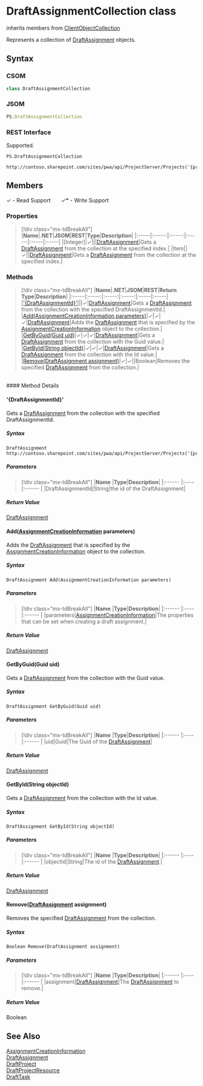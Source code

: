 [comment]: # (Name:DraftAssignmentCollection)
[comment]: # (Name:Microsoft.ProjectServer.DraftAssignmentCollection)
[comment]: # (Type:class)
[comment]: # (Status:Verified)

# <a name="name"></a>DraftAssignmentCollection class

inherits members from [ClientObjectCollection<DraftAssignment>](https://msdn.microsoft.com/EN-US/library/ee539303)<br/>

<a name="description"></a>Represents a collection of [DraftAssignment](DraftAssignment.md) objects.

## <a name="syntax"></a>Syntax

### CSOM

```cs
class DraftAssignmentCollection 
```
### JSOM

```javascript
PS.DraftAssignmentCollection
```
### REST Interface

Supported.

```
PS.DraftAssignmentCollection

http://contoso.sharepoint.com/sites/pwa/api/ProjectServer/Projects('{projectid}')/Draft/Assignments
```

## <a name="members"></a>Members


&#x2713; - Read Support &nbsp;&nbsp;&nbsp;&nbsp;&nbsp;&nbsp;&#x2713;&#x02B7; - Write Support

### <a name="properties"></a>Properties
> [!div class="mx-tdBreakAll"]
|**Name**|**.NET**|**JSOM**|**REST**|**Type**|**Description**|
|:-----|:-----:|:-----:|:-----:|:-----|:-----|
|<a name="[Integer]"></a>[Integer]|&#x2713;|||[DraftAssignment](DraftAssignment.md)|Gets a [DraftAssignment](DraftAssignment.md) from the collection at the specified index.|
|<a name="Item"></a>Item||&#x2713;||[DraftAssignment](DraftAssignment.md)|Gets a [DraftAssignment](DraftAssignment.md) from the collection at the specified index.|

### <a name="methods"></a>Methods
> [!div class="mx-tdBreakAll"]
|**Name**|**.NET**|**JSOM**|**REST**|**Return Type**|**Description**|
|:-----|:-----:|:-----:|:-----:|:-----|:-----|
|[&#39;{DraftAssignmentId}&#39;](#&#39;{DraftAssignmentId}&#39;)|||&#x2713;|[DraftAssignment](DraftAssignment.md)|Gets a [DraftAssignment](DraftAssignment.md) from the collection with the specified DraftAssignmentId.|
|[Add(AssignmentCreationInformation parameters)](#Add_[AssignmentCreationInformation]_AssignmentCreationInformation.md__parameters_)|&#x2713;|&#x2713;|&#x2713;|[DraftAssignment](DraftAssignment.md)|Adds the [DraftAssignment](DraftAssignment.md) that is specified by the [AssignmentCreationInformation](AssignmentCreationInformation.md) object to the collection.|
|[GetByGuid(Guid uid)](#GetByGuid_Guid_uid_)|&#x2713;|&#x2713;|&#x2713;|[DraftAssignment](DraftAssignment.md)|Gets a [DraftAssignment](DraftAssignment.md) from the collection with the Guid value.|
|[GetById(String objectId)](#GetById_String_objectId_)|&#x2713;|&#x2713;|&#x2713;|[DraftAssignment](DraftAssignment.md)|Gets a [DraftAssignment](DraftAssignment.md) from the collection with the Id value.|
|[Remove(DraftAssignment assignment)](#Remove_[DraftAssignment]_DraftAssignment.md__assignment_)|&#x2713;|&#x2713;||Boolean|Removes the specified [DraftAssignment](DraftAssignment.md) from the collection.|

<br/>
#### Method Details

#### <a name="&#39;{DraftAssignmentId}&#39;"></a>&#39;{DraftAssignmentId}&#39;
 
Gets a [DraftAssignment](DraftAssignment.md) from the collection with the specified DraftAssignmentId.

##### Syntax

```
DraftAssignment http://contoso.sharepoint.com/sites/pwa/api/ProjectServer/Projects('{projectid}')/Draft/Assignments('{DraftAssignmentId}')
```

##### Parameters
> [!div class="mx-tdBreakAll"]
|**Name** |**Type**|**Description**|
|:------ |:----|:------ |
|DraftAssignmentId|String|the id of the DraftAssignment|

##### Return Value

[DraftAssignment](DraftAssignment.md)

#### <a name="Add_[AssignmentCreationInformation]_AssignmentCreationInformation.md__parameters_"></a>Add([AssignmentCreationInformation](AssignmentCreationInformation.md) parameters)
 
Adds the [DraftAssignment](DraftAssignment.md) that is specified by the [AssignmentCreationInformation](AssignmentCreationInformation.md) object to the collection.

##### Syntax

```
DraftAssignment Add(AssignmentCreationInformation parameters)
```

##### Parameters
> [!div class="mx-tdBreakAll"]
|**Name** |**Type**|**Description**|
|:------ |:----|:------ |
|parameters|[AssignmentCreationInformation](AssignmentCreationInformation.md)|The properties that can be set when creating a draft assignment.|

##### Return Value

[DraftAssignment](DraftAssignment.md)

#### <a name="GetByGuid_Guid_uid_"></a>GetByGuid(Guid uid)
 
Gets a [DraftAssignment](DraftAssignment.md) from the collection with the Guid value.

##### Syntax

```
DraftAssignment GetByGuid(Guid uid)
```

##### Parameters
> [!div class="mx-tdBreakAll"]
|**Name** |**Type**|**Description**|
|:------ |:----|:------ |
|uid|Guid|The Guid of the [DraftAssignment](DraftAssignment.md)|

##### Return Value

[DraftAssignment](DraftAssignment.md)

#### <a name="GetById_String_objectId_"></a>GetById(String objectId)
 
Gets a [DraftAssignment](DraftAssignment.md) from the collection with the Id value.

##### Syntax

```
DraftAssignment GetById(String objectId)
```

##### Parameters
> [!div class="mx-tdBreakAll"]
|**Name** |**Type**|**Description**|
|:------ |:----|:------ |
|objectId|String|The id of the [DraftAssignment](DraftAssignment.md).|

##### Return Value

[DraftAssignment](DraftAssignment.md)

#### <a name="Remove_[DraftAssignment]_DraftAssignment.md__assignment_"></a>Remove([DraftAssignment](DraftAssignment.md) assignment)
 
Removes the specified [DraftAssignment](DraftAssignment.md) from the collection.

##### Syntax

```
Boolean Remove(DraftAssignment assignment)
```

##### Parameters
> [!div class="mx-tdBreakAll"]
|**Name** |**Type**|**Description**|
|:------ |:----|:------ |
|assignment|[DraftAssignment](DraftAssignment.md)|The [DraftAssignment](DraftAssignment.md) to remove.|

##### Return Value

Boolean

## <a name="seeAlso"></a>See Also

[AssignmentCreationInformation](AssignmentCreationInformation.md)<br/>
[DraftAssignment](DraftAssignment.md)<br/>
[DraftProject](DraftProject.md)<br/>
[DraftProjectResource](DraftProjectResource.md)<br/>
[DraftTask](DraftTask.md)<br/>
